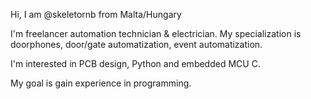 Hi, I am @skeletornb from Malta/Hungary

I'm freelancer automation technician & electrician. My specialization is doorphones, door/gate automatization, event automatization.

I'm interested in PCB design, Python and embedded MCU C.

My goal is gain experience in programming.

<!---
skeletornb/skeletornb is a ✨ special ✨ repository because its `README.md` (this file) appears on your GitHub profile.
You can click the Preview link to take a look at your changes.
--->
